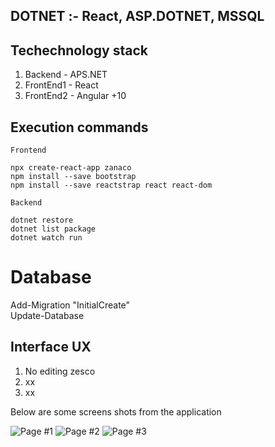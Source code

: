 ## DOTNET :- React, ASP.DOTNET, MSSQL

## Techechnology stack 
 
1. Backend    - APS.NET
2. FrontEnd1  - React 
3. FrontEnd2  - Angular +10

## Execution commands
```
Frontend

npx create-react-app zanaco
npm install --save bootstrap
npm install --save reactstrap react react-dom

Backend

dotnet restore
dotnet list package
dotnet watch run

```
# Database

Add-Migration "InitialCreate" \
Update-Database

## Interface UX
1. No editing zesco
2. xx
3. xx

 Below are some screens shots from the application
 
![ Page #1 ](https://github.com/LINOSNCHENA/DOTNET-Exercies/blob/master/UXVIEW/page1.png)
![ Page #2 ](https://github.com/LINOSNCHENA/DOTNET-Exercies/blob/master/UXVIEW/page2.png)
![ Page #3 ](https://github.com/LINOSNCHENA/DOTNET-Exercies/blob/master/UXVIEW/page3.png)